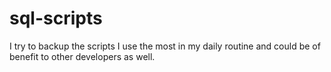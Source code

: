 # sql-scripts
I try to backup the scripts I use the most in my daily routine and could be of benefit to other developers as well.
